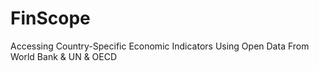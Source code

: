 # FinScope
Accessing Country-Specific Economic Indicators Using Open Data From World Bank & UN & OECD
